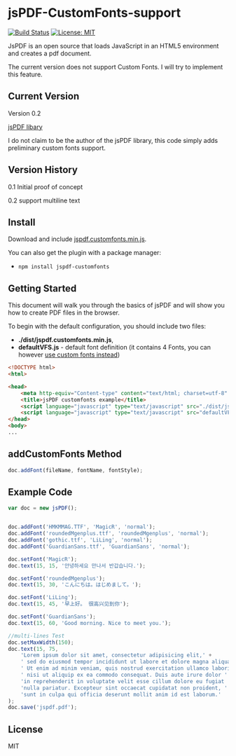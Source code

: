# jsPDF-CustomFonts-support
[![Build Status](https://travis-ci.org/sphilee/jsPDF-CustomFonts-support.svg?branch=master)](https://travis-ci.org/sphilee/jsPDF-CustomFonts-support/branches)
[![License: MIT](https://img.shields.io/badge/License-MIT-yellow.svg)](https://opensource.org/licenses/MIT)

JsPDF is an open source that loads JavaScript in an HTML5 environment and creates a pdf document.

The current version does not support Custom Fonts. I will try to implement this feature.


## Current Version

Version 0.2

[jsPDF libary](http://parall.ax/products/jspdf)

I do not claim to be the author of the jsPDF library, this code simply adds preliminary custom fonts support.

## Version History

0.1 Initial proof of concept

0.2 support multiline text


## Install

Download and include [jspdf.customfonts.min.js](https://raw.githubusercontent.com/sphilee/jsPDF-CustomFonts-support/master/dist/jspdf.customfonts.min.js).

You can also get the plugin with a package manager:
- ```npm install jspdf-customfonts```


## Getting Started

This document will walk you through the basics of jsPDF and will show you how to create PDF files in the browser.

To begin with the default configuration, you should include two files:

* **./dist/jspdf.customfonts.min.js**,
* **defaultVFS.js** - default font definition (it contains 4 Fonts, you can however [use custom fonts instead](https://www.giftofspeed.com/base64-encoder/))

```html
<!DOCTYPE html>
<html>

<head>
    <meta http-equiv="Content-type" content="text/html; charset=utf-8" />
    <title>jsPDF customfonts example</title>
    <script language="javascript" type="text/javascript" src="./dist/jspdf.customfonts.min.js"></script>
    <script language="javascript" type="text/javascript" src="defaultVFS.js"></script>
</head>
<body>
...
```

## addCustomFonts Method

```javascript
doc.addFont(fileName, fontName, fontStyle);

```

## Example Code

```javascript
var doc = new jsPDF();


doc.addFont('HMKMMAG.TTF', 'MagicR', 'normal');
doc.addFont('roundedMgenplus.ttf', 'roundedMgenplus', 'normal');
doc.addFont('gothic.ttf', 'LiLing', 'normal');
doc.addFont('GuardianSans.ttf', 'GuardianSans', 'normal');

doc.setFont('MagicR');
doc.text(15, 15, '안녕하세요 만나서 반갑습니다.');

doc.setFont('roundedMgenplus');
doc.text(15, 30, 'こんにちは。はじめまして。');

doc.setFont('LiLing');
doc.text(15, 45, '早上好。 很高兴见到你');

doc.setFont('GuardianSans');
doc.text(15, 60, 'Good morning. Nice to meet you.');

//multi-lines Test
doc.setMaxWidth(150);
doc.text(15, 75,
    'Lorem ipsum dolor sit amet, consectetur adipisicing elit,' +
    ' sed do eiusmod tempor incididunt ut labore et dolore magna aliqua.' +
    ' Ut enim ad minim veniam, quis nostrud exercitation ullamco laboris' +
    ' nisi ut aliquip ex ea commodo consequat. Duis aute irure dolor ' +
    'in reprehenderit in voluptate velit esse cillum dolore eu fugiat ' +
    'nulla pariatur. Excepteur sint occaecat cupidatat non proident, ' +
    'sunt in culpa qui officia deserunt mollit anim id est laborum.'
);
doc.save('jspdf.pdf');

```

## License
MIT
